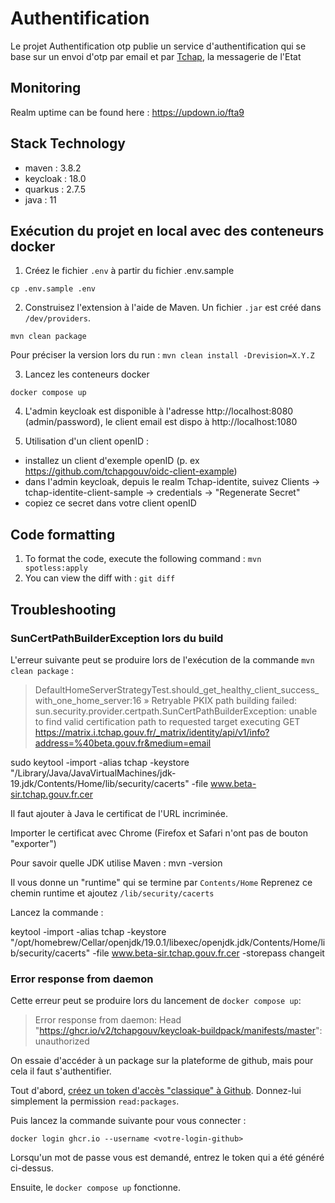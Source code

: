 # Authentification
Le projet Authentification otp publie un service d'authentification qui se base sur un envoi d'otp par email et par [Tchap](https://tchap.beta.gouv.fr/), la messagerie de l'Etat

## Monitoring

Realm uptime can be found here : https://updown.io/fta9

## Stack Technology

- maven : 3.8.2
- keycloak : 18.0
- quarkus : 2.7.5
- java : 11

## Exécution du projet en local avec des conteneurs docker

1. Créez le fichier `.env` à partir du fichier .env.sample

```
cp .env.sample .env
````

2. Construisez l'extension à l'aide de Maven. Un fichier `.jar` est créé dans `/dev/providers`.

```
mvn clean package
```

Pour préciser la version lors du run :
`mvn clean install -Drevision=X.Y.Z`


3. Lancez les conteneurs docker

```
docker compose up
```

4. L'admin keycloak est disponible à l'adresse http://localhost:8080 (admin/password), le client email est dispo à http://localhost:1080

5. Utilisation d'un client openID : 

- installez un client d'exemple openID (p. ex https://github.com/tchapgouv/oidc-client-example)
- dans l'admin keycloak, depuis le realm Tchap-identite, suivez Clients -> tchap-identite-client-sample -> credentials -> "Regenerate Secret"
- copiez ce secret dans votre client openID


## Code formatting

1. To format the code, execute the following command : `mvn spotless:apply`
2. You can view the diff with : `git diff `

## Troubleshooting

### SunCertPathBuilderException lors du build

L'erreur suivante peut se produire lors de l'exécution de la commande `mvn clean package` :

> DefaultHomeServerStrategyTest.should_get_healthy_client_success_with_one_home_server:16 » Retryable PKIX path building failed: sun.security.provider.certpath.SunCertPathBuilderException: unable to find valid certification path to requested target executing GET https://matrix.i.tchap.gouv.fr/_matrix/identity/api/v1/info?address=%40beta.gouv.fr&medium=email

sudo keytool -import -alias tchap -keystore "/Library/Java/JavaVirtualMachines/jdk-19.jdk/Contents/Home/lib/security/cacerts" -file www.beta-sir.tchap.gouv.fr.cer

Il faut ajouter à Java le certificat de l'URL incriminée.

Importer le certificat avec Chrome (Firefox et Safari n'ont pas de bouton "exporter")

Pour savoir quelle JDK utilise Maven :
mvn -version

Il vous donne un "runtime" qui se termine par `Contents/Home`
Reprenez ce chemin runtime et ajoutez `/lib/security/cacerts`

Lancez la commande :

keytool -import -alias tchap -keystore "/opt/homebrew/Cellar/openjdk/19.0.1/libexec/openjdk.jdk/Contents/Home/lib/security/cacerts" -file www.beta-sir.tchap.gouv.fr.cer -storepass changeit

### Error response from daemon

Cette erreur peut se produire lors du lancement de `docker compose up`:

> Error response from daemon: Head "https://ghcr.io/v2/tchapgouv/keycloak-buildpack/manifests/master": unauthorized

On essaie d'accéder à un package sur la plateforme de github, mais pour cela il faut s'authentifier.

Tout d'abord, [créez un token d'accès "classique" à Github](https://docs.github.com/fr/authentication/keeping-your-account-and-data-secure/creating-a-personal-access-token#cr%C3%A9ation-dun-personal-access-token-classic). Donnez-lui simplement la permission `read:packages`.

Puis lancez la commande suivante pour vous connecter :

```
docker login ghcr.io --username <votre-login-github>
```

Lorsqu'un mot de passe vous est demandé, entrez le token qui a été généré ci-dessus.

Ensuite, le `docker compose up` fonctionne.
